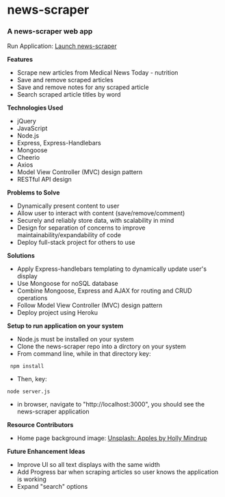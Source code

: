 # news-scraper

### A news-scraper web app

Run Application: [Launch news-scraper ](https://.us.herokuapp.com/)

**Features**
* Scrape new articles from Medical News Today - nutrition
* Save and remove scraped articles
* Save and remove notes for any scraped article
* Search scraped article titles by word

**Technologies Used**
* jQuery
* JavaScript
* Node.js
* Express, Express-Handlebars
* Mongoose
* Cheerio
* Axios
* Model View Controller (MVC) design pattern
* RESTful API design

**Problems to Solve**
* Dynamically present content to user
* Allow user to interact with content (save/remove/comment)
* Securely and reliably store data, with scalability in mind
* Design for separation of concerns to improve maintainability/expandability of code
* Deploy full-stack project for others to use

**Solutions**
* Apply Express-handlebars templating to dynamically update user's display
* Use Mongoose for noSQL database
* Combine Mongoose, Express and AJAX for routing and CRUD operations
* Follow Model View Controller (MVC) design pattern
* Deploy project using Heroku

**Setup to run application on your system**
* Node.js must be installed on your system
* Clone the news-scraper repo into a dirctory on your system
* From command line, while in that directory key:
```
 npm install
```
* Then, key:
 ```
 node server.js
  ```
* in browser, navigate to "http://localhost:3000", you should see the news-scraper application

**Resource Contributors**
* Home page background image: [Unsplash: Apples by Holly Mindrup](https://unsplash.com/photos/-uPDkAK6f8A)

**Future Enhancement Ideas**
* Improve UI so all text displays with the same width
* Add Progress bar when scraping articles so user knows the application is working
* Expand "search" options

